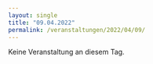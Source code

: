 ```yaml
---
layout: single
title: "09.04.2022"
permalink: /veranstaltungen/2022/04/09/
---
```


Keine Veranstaltung an diesem Tag.
